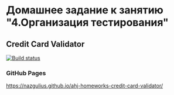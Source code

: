 # Домашнее задание к занятию "4.Организация тестирования"
## Credit Card Validator

[![Build status](https://ci.appveyor.com/api/projects/status/arify5vj4wofxp9k?svg=true)](https://ci.appveyor.com/project/Nazgulius/ahj-homeworks-credit-card-validator)

### GitHub Pages
https://nazgulius.github.io/ahj-homeworks-credit-card-validator/
